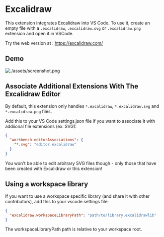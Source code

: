 # Excalidraw

This extension integrates Excalidraw into VS Code.
To use it, create an empty file with a `.excalidraw`, `.excalidraw.svg` or `.excalidraw.png` extension and open it in VSCode.

Try the web version at : <https://excalidraw.com/>

## Demo

![./assets/screenshot.png](https://github.com/excalidraw/excalidraw-vscode/raw/HEAD/extension/assets/screenshot.png)

## Associate Additional Extensions With The Excalidraw Editor

By default, this extension only handles `*.excalidraw`, `*.excalidraw.svg` and `*.excalidraw.png` files.

Add this to your VS Code settings.json file if you want to associate it with addiional file extensions (ex: SVG):

```json
{
  "workbench.editorAssociations": {
    "*.svg": "editor.excalidraw"
  }
}
```

You won't be able to edit arbitrary SVG files though - only those that have been created with Excalidraw or this extension!

## Using a workspace library

If you want to use a workspace specific library (and share it with other contributors), add this to your vscode.settings file:

```json
{
  "excalidraw.workspaceLibraryPath": "path/to/library.excalidrawlib"
}
```

The workspaceLibraryPath path is relative to your workspace root.
